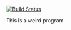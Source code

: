 [![Build Status](https://travis-ci.com/lcnorine/MyFirstExample.svg?branch=master)](https://travis-ci.com/lcnorine/MyFirstExample)

This is a weird program.

